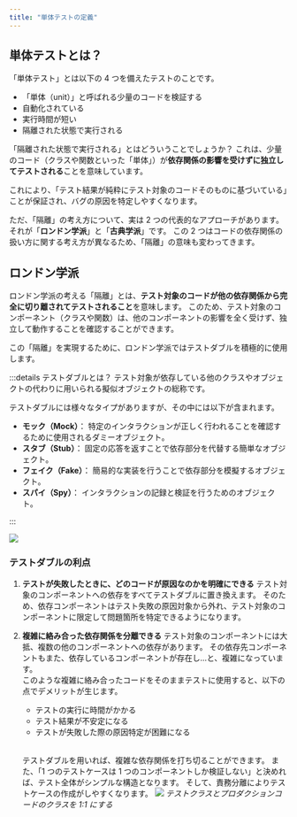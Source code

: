 ```yaml
---
title: "単体テストの定義"
---
```


## 単体テストとは？

「単体テスト」とは以下の 4 つを備えたテストのことです。

- 「単体（unit）」と呼ばれる少量のコードを検証する
- 自動化されている
- 実行時間が短い
- 隔離された状態で実行される

「隔離された状態で実行される」とはどういうことでしょうか？
これは、少量のコード（クラスや関数といった「単体」）が**依存関係の影響を受けずに独立してテストされる**ことを意味しています。

これにより、「テスト結果が純粋にテスト対象のコードそのものに基づいている」ことが保証され、バグの原因を特定しやすくなります。

ただ、「隔離」の考え方について、実は 2 つの代表的なアプローチがあります。
それが「**ロンドン学派**」と「**古典学派**」です。
この 2 つはコードの依存関係の扱い方に関する考え方が異なるため、「隔離」の意味も変わってきます。

## ロンドン学派

ロンドン学派の考える「隔離」とは、**テスト対象のコードが他の依存関係から完全に切り離されてテストされること**を意味します。
このため、テスト対象のコンポーネント（クラスや関数）は、他のコンポーネントの影響を全く受けず、独立して動作することを確認することができます。

この「隔離」を実現するために、ロンドン学派ではテストダブルを積極的に使用します。

:::details テストダブルとは？
テスト対象が依存している他のクラスやオブジェクトの代わりに用いられる擬似オブジェクトの総称です。

テストダブルには様々なタイプがありますが、その中には以下が含まれます。

- **モック（Mock）**：
  特定のインタラクションが正しく行われることを確認するために使用されるダミーオブジェクト。
- **スタブ（Stub）**：
  固定の応答を返すことで依存部分を代替する簡単なオブジェクト。
- **フェイク（Fake）**：
  簡易的な実装を行うことで依存部分を模擬するオブジェクト。
- **スパイ（Spy）**：
  インタラクションの記録と検証を行うためのオブジェクト。

:::

![](https://storage.googleapis.com/zenn-user-upload/12df69268eb1-20241204.png)

### テストダブルの利点

1. **テストが失敗したときに、どのコードが原因なのかを明確にできる**
   テスト対象のコンポーネントへの依存をすべてテストダブルに置き換えます。
   そのため、依存コンポーネントはテスト失敗の原因対象から外れ、テスト対象のコンポーネントに限定して問題箇所を特定できるようになります。
2. **複雑に絡み合った依存関係を分離できる**
   テスト対象のコンポーネントには大抵、複数の他のコンポーネントへの依存があります。
   その依存先コンポーネントもまた、依存しているコンポーネントが存在し...と、複雑になっています。
   \
   このような複雑に絡み合ったコードをそのままテストに使用すると、以下の点でデメリットが生じます。

   - テストの実行に時間がかかる
   - テスト結果が不安定になる
   - テストが失敗した際の原因特定が困難になる

   \
   テストダブルを用いれば、複雑な依存関係を打ち切ることができます。
   また、「1 つのテストケースは 1 つのコンポーネントしか検証しない」と決めれば、テスト全体がシンプルな構造となります。
   そして、責務分離によりテストケースの作成がしやすくなります。
   ![](https://storage.googleapis.com/zenn-user-upload/a49a2b10181c-20241204.png)
   _テストクラスとプロダクションコードのクラスを 1:1 にする_
